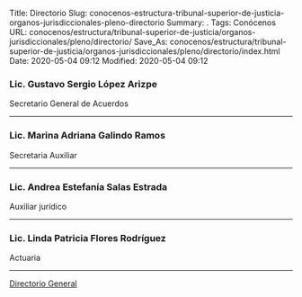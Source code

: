 Title: Directorio
Slug: conocenos-estructura-tribunal-superior-de-justicia-organos-jurisdiccionales-pleno-directorio
Summary: .
Tags: Conócenos
URL: conocenos/estructura/tribunal-superior-de-justicia/organos-jurisdiccionales/pleno/directorio/
Save_As: conocenos/estructura/tribunal-superior-de-justicia/organos-jurisdiccionales/pleno/directorio/index.html
Date: 2020-05-04 09:12
Modified: 2020-05-04 09:12



### Lic. Gustavo Sergio López Arizpe

Secretario General de Acuerdos

---

### Lic. Marina Adriana Galindo Ramos

Secretaria Auxiliar

---

### Lic. Andrea Estefanía Salas Estrada

Auxiliar jurídico

---

### Lic. Linda Patricia Flores Rodríguez

Actuaria

---

[Directorio General](https://www.pjecz.gob.mx/transparencia/articulo-21/f03-directorio/)



